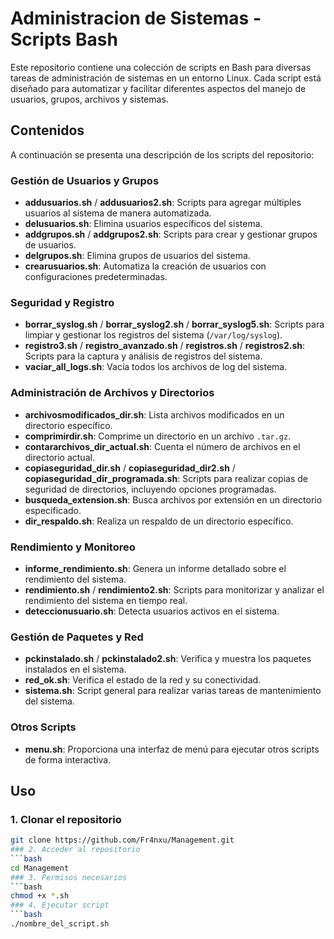 # Administracion de Sistemas - Scripts Bash

Este repositorio contiene una colección de scripts en Bash para diversas tareas de administración de sistemas en un entorno Linux. Cada script está diseñado para automatizar y facilitar diferentes aspectos del manejo de usuarios, grupos, archivos y sistemas.

## Contenidos

A continuación se presenta una descripción de los scripts del repositorio:

### Gestión de Usuarios y Grupos

- **addusuarios.sh** / **addusuarios2.sh**: Scripts para agregar múltiples usuarios al sistema de manera automatizada.
- **delusuarios.sh**: Elimina usuarios específicos del sistema.
- **addgrupos.sh** / **addgrupos2.sh**: Scripts para crear y gestionar grupos de usuarios.
- **delgrupos.sh**: Elimina grupos de usuarios del sistema.
- **crearusuarios.sh**: Automatiza la creación de usuarios con configuraciones predeterminadas.

### Seguridad y Registro

- **borrar_syslog.sh** / **borrar_syslog2.sh** / **borrar_syslog5.sh**: Scripts para limpiar y gestionar los registros del sistema (`/var/log/syslog`).
- **registro3.sh** / **registro_avanzado.sh** / **registros.sh** / **registros2.sh**: Scripts para la captura y análisis de registros del sistema.
- **vaciar_all_logs.sh**: Vacía todos los archivos de log del sistema.

### Administración de Archivos y Directorios

- **archivosmodificados_dir.sh**: Lista archivos modificados en un directorio específico.
- **comprimirdir.sh**: Comprime un directorio en un archivo `.tar.gz`.
- **contararchivos_dir_actual.sh**: Cuenta el número de archivos en el directorio actual.
- **copiaseguridad_dir.sh** / **copiaseguridad_dir2.sh** / **copiaseguridad_dir_programada.sh**: Scripts para realizar copias de seguridad de directorios, incluyendo opciones programadas.
- **busqueda_extension.sh**: Busca archivos por extensión en un directorio especificado.
- **dir_respaldo.sh**: Realiza un respaldo de un directorio específico.

### Rendimiento y Monitoreo

- **informe_rendimiento.sh**: Genera un informe detallado sobre el rendimiento del sistema.
- **rendimiento.sh** / **rendimiento2.sh**: Scripts para monitorizar y analizar el rendimiento del sistema en tiempo real.
- **deteccionusuario.sh**: Detecta usuarios activos en el sistema.

### Gestión de Paquetes y Red

- **pckinstalado.sh** / **pckinstalado2.sh**: Verifica y muestra los paquetes instalados en el sistema.
- **red_ok.sh**: Verifica el estado de la red y su conectividad.
- **sistema.sh**: Script general para realizar varias tareas de mantenimiento del sistema.

### Otros Scripts

- **menu.sh**: Proporciona una interfaz de menú para ejecutar otros scripts de forma interactiva.

## Uso
### 1. Clonar el repositorio
```bash
git clone https://github.com/Fr4nxu/Management.git
### 2. Acceder al repositorio
```bash
cd Management
### 3. Permisos necesarios
```bash
chmod +x *.sh
### 4. Ejecutar script
```bash
./nombre_del_script.sh

